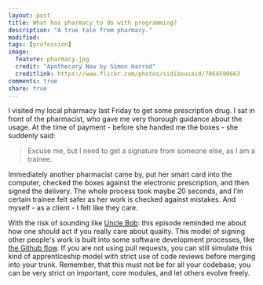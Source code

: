 ```yaml
---
layout: post
title: What has pharmacy to do with programming?
description: "A true tale from pharmacy."
modified:
tags: [profession]
image: 
  feature: pharmacy.jpg
  credit: "Apothecary Now by Simon Harrod"
  creditlink: https://www.flickr.com/photos/sidibousaid/7064590663
comments: true
share: true
---
```


I visited my local pharmacy last Friday to get some prescription drug. I sat in front of the pharmacist, who gave me very thorough guidance about the usage. At the time of payment - before she handed me the boxes - she suddenly said:
	
> Excuse me, but I need to get a signature from someone else, as I am a trainee. 

Immediately another pharmacist came by, put her smart card into the computer, checked the boxes against the electronic prescription, and then signed the delivery. The whole process took maybe 20 seconds, and I'm certain trainee felt safer as her work is checked against mistakes. And myself - as a client - I felt like they care. 

With the risk of sounding like [Uncle Bob](http://blog.8thlight.com/uncle-bob/2013/11/19/HoardsOfNovices.html): this episode reminded me about how one should act if you really care about quality. This model of signing other people's work is built into some software development processes, like [the Github flow](https://guides.github.com/introduction/flow/index.html). If you are not using pull requests, you can still simulate this kind of apprenticeship model with strict use of code reviews before merging into your trunk. Remember, that this must not be for all your codebase; you can be very strict on important, core modules, and let others evolve freely.
